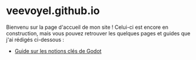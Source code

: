 # veevoyel.github.io
Bienvenu sur la page d'accueil de mon site ! Celui-ci est encore en construction, mais vous pouvez retrouver les quelques pages et guides que j'ai rédigés ci-dessous :

- [Guide sur les notions clés de Godot](./GodotKeyNotionsFrench.html)
